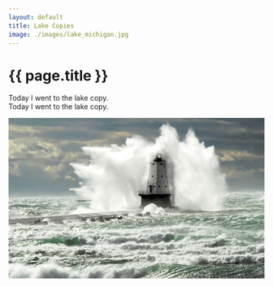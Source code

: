 ```yaml
---
layout: default
title: Lake Copies
image: ./images/lake_michigan.jpg
---
```


# {{ page.title }}

Today I went to the lake copy.  
Today I went to the lake copy.

![lake copy](./images/lake_michigan.jpg)
